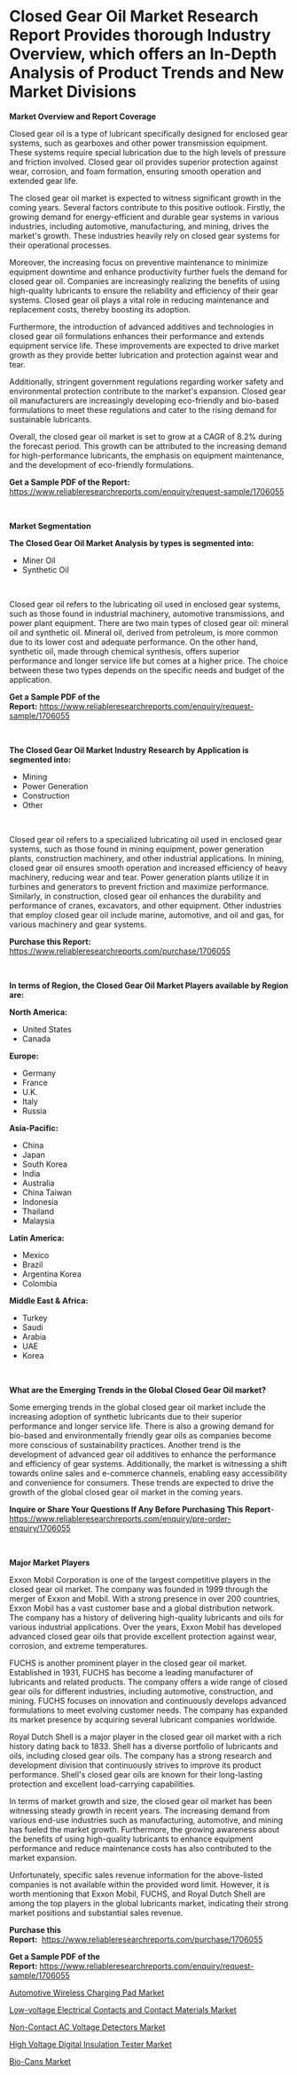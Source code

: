 <p><h1>Closed Gear Oil Market Research Report Provides thorough Industry Overview, which offers an In-Depth Analysis of Product Trends and New Market Divisions</h1></p><p><strong>Market Overview and Report Coverage</strong></p>
<p><p>Closed gear oil is a type of lubricant specifically designed for enclosed gear systems, such as gearboxes and other power transmission equipment. These systems require special lubrication due to the high levels of pressure and friction involved. Closed gear oil provides superior protection against wear, corrosion, and foam formation, ensuring smooth operation and extended gear life.</p><p>The closed gear oil market is expected to witness significant growth in the coming years. Several factors contribute to this positive outlook. Firstly, the growing demand for energy-efficient and durable gear systems in various industries, including automotive, manufacturing, and mining, drives the market's growth. These industries heavily rely on closed gear systems for their operational processes.</p><p>Moreover, the increasing focus on preventive maintenance to minimize equipment downtime and enhance productivity further fuels the demand for closed gear oil. Companies are increasingly realizing the benefits of using high-quality lubricants to ensure the reliability and efficiency of their gear systems. Closed gear oil plays a vital role in reducing maintenance and replacement costs, thereby boosting its adoption.</p><p>Furthermore, the introduction of advanced additives and technologies in closed gear oil formulations enhances their performance and extends equipment service life. These improvements are expected to drive market growth as they provide better lubrication and protection against wear and tear.</p><p>Additionally, stringent government regulations regarding worker safety and environmental protection contribute to the market's expansion. Closed gear oil manufacturers are increasingly developing eco-friendly and bio-based formulations to meet these regulations and cater to the rising demand for sustainable lubricants.</p><p>Overall, the closed gear oil market is set to grow at a CAGR of 8.2% during the forecast period. This growth can be attributed to the increasing demand for high-performance lubricants, the emphasis on equipment maintenance, and the development of eco-friendly formulations.</p></p>
<p><strong>Get a Sample PDF of the Report:</strong> <a href="https://www.reliableresearchreports.com/enquiry/request-sample/1706055">https://www.reliableresearchreports.com/enquiry/request-sample/1706055</a></p>
<p>&nbsp;</p>
<p><strong>Market Segmentation</strong></p>
<p><strong>The Closed Gear Oil Market Analysis by types is segmented into:</strong></p>
<p><ul><li>Miner Oil</li><li>Synthetic Oil</li></ul></p>
<p>&nbsp;</p>
<p><p>Closed gear oil refers to the lubricating oil used in enclosed gear systems, such as those found in industrial machinery, automotive transmissions, and power plant equipment. There are two main types of closed gear oil: mineral oil and synthetic oil. Mineral oil, derived from petroleum, is more common due to its lower cost and adequate performance. On the other hand, synthetic oil, made through chemical synthesis, offers superior performance and longer service life but comes at a higher price. The choice between these two types depends on the specific needs and budget of the application.</p></p>
<p><strong>Get a Sample PDF of the Report:</strong>&nbsp;<a href="https://www.reliableresearchreports.com/enquiry/request-sample/1706055">https://www.reliableresearchreports.com/enquiry/request-sample/1706055</a></p>
<p>&nbsp;</p>
<p><strong>The Closed Gear Oil Market Industry Research by Application is segmented into:</strong></p>
<p><ul><li>Mining</li><li>Power Generation</li><li>Construction</li><li>Other</li></ul></p>
<p>&nbsp;</p>
<p><p>Closed gear oil refers to a specialized lubricating oil used in enclosed gear systems, such as those found in mining equipment, power generation plants, construction machinery, and other industrial applications. In mining, closed gear oil ensures smooth operation and increased efficiency of heavy machinery, reducing wear and tear. Power generation plants utilize it in turbines and generators to prevent friction and maximize performance. Similarly, in construction, closed gear oil enhances the durability and performance of cranes, excavators, and other equipment. Other industries that employ closed gear oil include marine, automotive, and oil and gas, for various machinery and gear systems.</p></p>
<p><strong>Purchase this Report:</strong>&nbsp; <a href="https://www.reliableresearchreports.com/purchase/1706055">https://www.reliableresearchreports.com/purchase/1706055</a></p>
<p>&nbsp;</p>
<p><strong>In terms of Region, the Closed Gear Oil Market Players available by Region are:</strong></p>
<p>
    <p> <strong> North America: </strong>
        <ul>
            <li>United States</li>
            <li>Canada</li>
        </ul>
        </p> 
    <p> <strong> Europe: </strong>
        <ul>
            <li>Germany</li>
            <li>France</li>
            <li>U.K.</li>
            <li>Italy</li>
            <li>Russia</li>
        </ul>
        </p> 
    <p> <strong> Asia-Pacific: </strong>
        <ul>
            <li>China</li>
            <li>Japan</li>
            <li>South Korea</li>
            <li>India</li>
            <li>Australia</li>
            <li>China Taiwan</li>
            <li>Indonesia</li>
            <li>Thailand</li>
            <li>Malaysia</li>
        </ul>
        </p> 
    <p> <strong> Latin America: </strong>
        <ul>
            <li>Mexico</li>
            <li>Brazil</li>
            <li>Argentina Korea</li>
            <li>Colombia</li>
        </ul>
        </p> 
    <p> <strong> Middle East & Africa: </strong>
        <ul>
            <li>Turkey</li>
            <li>Saudi</li>
            <li>Arabia</li>
            <li>UAE</li>
            <li>Korea</li>
        </ul>
    </p>
    </p>
<p>&nbsp;</p>
<p><strong>What are the Emerging Trends in the Global Closed Gear Oil market?</strong></p>
<p><p>Some emerging trends in the global closed gear oil market include the increasing adoption of synthetic lubricants due to their superior performance and longer service life. There is also a growing demand for bio-based and environmentally friendly gear oils as companies become more conscious of sustainability practices. Another trend is the development of advanced gear oil additives to enhance the performance and efficiency of gear systems. Additionally, the market is witnessing a shift towards online sales and e-commerce channels, enabling easy accessibility and convenience for consumers. These trends are expected to drive the growth of the global closed gear oil market in the coming years.</p></p>
<p><strong>Inquire or Share Your Questions If Any Before Purchasing This Report</strong>- <a href="https://www.reliableresearchreports.com/enquiry/pre-order-enquiry/1706055">https://www.reliableresearchreports.com/enquiry/pre-order-enquiry/1706055</a></p>
<p>&nbsp;</p>
<p><strong>Major Market Players</strong></p>
<p><p>Exxon Mobil Corporation is one of the largest competitive players in the closed gear oil market. The company was founded in 1999 through the merger of Exxon and Mobil. With a strong presence in over 200 countries, Exxon Mobil has a vast customer base and a global distribution network. The company has a history of delivering high-quality lubricants and oils for various industrial applications. Over the years, Exxon Mobil has developed advanced closed gear oils that provide excellent protection against wear, corrosion, and extreme temperatures.</p><p>FUCHS is another prominent player in the closed gear oil market. Established in 1931, FUCHS has become a leading manufacturer of lubricants and related products. The company offers a wide range of closed gear oils for different industries, including automotive, construction, and mining. FUCHS focuses on innovation and continuously develops advanced formulations to meet evolving customer needs. The company has expanded its market presence by acquiring several lubricant companies worldwide.</p><p>Royal Dutch Shell is a major player in the closed gear oil market with a rich history dating back to 1833. Shell has a diverse portfolio of lubricants and oils, including closed gear oils. The company has a strong research and development division that continuously strives to improve its product performance. Shell's closed gear oils are known for their long-lasting protection and excellent load-carrying capabilities.</p><p>In terms of market growth and size, the closed gear oil market has been witnessing steady growth in recent years. The increasing demand from various end-use industries such as manufacturing, automotive, and mining has fueled the market growth. Furthermore, the growing awareness about the benefits of using high-quality lubricants to enhance equipment performance and reduce maintenance costs has also contributed to the market expansion.</p><p>Unfortunately, specific sales revenue information for the above-listed companies is not available within the provided word limit. However, it is worth mentioning that Exxon Mobil, FUCHS, and Royal Dutch Shell are among the top players in the global lubricants market, indicating their strong market positions and substantial sales revenue.</p></p>
<p><strong>Purchase this Report:</strong>&nbsp;&nbsp;<a href="https://www.reliableresearchreports.com/purchase/1706055">https://www.reliableresearchreports.com/purchase/1706055</a></p>
<p></p>
<p><strong>Get a Sample PDF of the Report:</strong>&nbsp;<a href="https://www.reliableresearchreports.com/enquiry/request-sample/1706055">https://www.reliableresearchreports.com/enquiry/request-sample/1706055</a></p>
<p><p><a href="https://www.linkedin.com/pulse/automotive-wireless-charging-pad-market-research-report-provides-na4kf/">Automotive Wireless Charging Pad Market</a></p><p><a href="https://medium.com/@santosh99915121/low-voltage-electrical-contacts-and-contact-materials-market-analysis-its-cagr-market-6702fbde4b11">Low-voltage Electrical Contacts and Contact Materials Market</a></p><p><a href="https://github.com/merzlyukov93/Market-Research-Report-List-1/blob/main/non-contact-ac-voltage-detectors-market.md">Non-Contact AC Voltage Detectors Market</a></p><p><a href="https://github.com/melchekhinf/Market-Research-Report-List-1/blob/main/high-voltage-digital-insulation-tester-market.md">High Voltage Digital Insulation Tester Market</a></p><p><a href="https://www.linkedin.com/pulse/bio-cans-market-size-2023-2030-global-industrial-analysis-ynuse/">Bio-Cans Market</a></p></p>